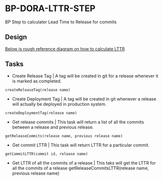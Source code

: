 # BP-DORA-LTTR-STEP
BP Step to calculater Lead Time to Release for commits

## Design
[Below is rough reference diagram on how to calculate LTTR](images/RoughReference.png)

## Tasks
* Create Release Tag | A tag will be created in git for a release whenever it is marked as completed.
```
createReleaseTag(release name)
```
* Create Deployment Tag | A tag will be created in git whenever a release will actually be deployed in production system.
```
createDeploymentTag(release name)
```
* Get release commits | This task will return a list of all the commits between a release and previous release.
```
getReleaseCommits(release name, previous release name)
```
* Get commit LTTR | This task will return LTTR for a particular commit.
```
getCommitLTTR(commit id, release name)
```
* Get LTTR of all the commits of a release | This taks will get the LTTR for all the commits of a release
getReleaseCommitsLTTR(release name, previous release name)